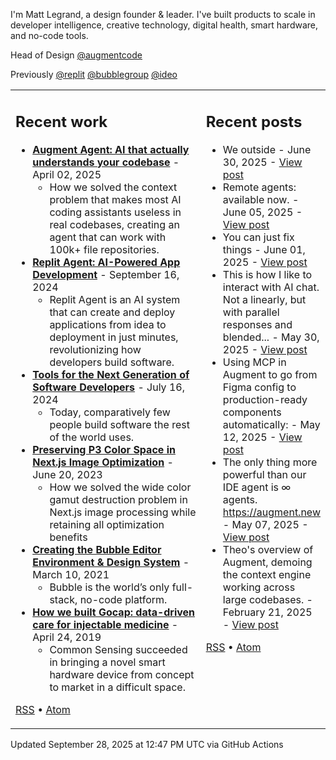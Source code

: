 I'm Matt Legrand, a design founder & leader. I've built products to scale in developer intelligence, creative technology, digital health, smart hardware, and no-code tools.

Head of Design [@augmentcode](https://github.com/augmentcode)

Previously [@replit](https://github.com/replit) [@bubblegroup](https://github.com/bubblegroup) [@ideo](https://github.com/ideo)

<table>
<tr>
<td width="65%" valign="top">

## Recent work

<!-- work starts -->
- **[Augment Agent: AI that actually understands your codebase](https://legrand.design/work/augment-agent)** - April 02, 2025
  - How we solved the context problem that makes most AI coding assistants useless in real codebases, creating an agent that can work with 100k+ file repositories.
- **[Replit Agent: AI-Powered App Development](https://legrand.design/work/replit-agent)** - September 16, 2024
  - Replit Agent is an AI system that can create and deploy applications from idea to deployment in just minutes, revolutionizing how developers build software.
- **[Tools for the Next Generation of Software Developers](https://legrand.design/work/replit)** - July 16, 2024
  - Today, comparatively few people build software the rest of the world uses.
- **[Preserving P3 Color Space in Next.js Image Optimization](https://legrand.design/work/nextjs-hdr-images)** - June 20, 2023
  - How we solved the wide color gamut destruction problem in Next.js image processing while retaining all optimization benefits
- **[Creating the Bubble Editor Environment & Design System](https://legrand.design/work/bubble)** - March 10, 2021
  - Bubble is the world’s only full-stack, no-code platform.
- **[How we built Gocap: data-driven care for injectable medicine](https://legrand.design/work/gocap)** - April 24, 2019
  - Common Sensing succeeded in bringing a novel smart hardware device from concept to market in a difficult space.

[RSS](https://legrand.design/rss) • [Atom](https://legrand.design/atom)
<!-- work ends -->

</td>
<td width="35%" valign="top">

## Recent posts

<!-- posts starts -->
- We outside - June 30, 2025 - [View post](https://legrand.design/posts/we-outside-114773605831608980)
- Remote agents: available now. - June 05, 2025 - [View post](https://legrand.design/posts/remote-agents-available-now-114631700485834897)
- You can just fix things - June 01, 2025 - [View post](https://legrand.design/posts/you-can-just-fix-things-114609786711067320)
- This is how I like to interact with AI chat. Not a linearly, but with parallel responses and blended... - May 30, 2025 - [View post](https://legrand.design/posts/this-is-how-i-like-to-interact-with-ai-chat-not-a--114597543461030436)
- Using MCP in Augment to go from Figma config to production-ready components automatically: - May 12, 2025 - [View post](https://legrand.design/posts/using-mcp-in-augment-to-go-from-figma-config-to-pr-114495579180888218)
- The only thing more powerful than our IDE agent is ∞ agents. https://augment.new - May 07, 2025 - [View post](https://legrand.design/posts/the-only-thing-more-powerful-than-our-ide-agent-is-114467759412021813)
- Theo's overview of Augment, demoing the context engine working across large codebases. - February 21, 2025 - [View post](https://legrand.design/posts/theos-overview-of-augment-demoing-the-context-engi-114039861222675691)

[RSS](https://legrand.design/posts/rss) • [Atom](https://legrand.design/posts/atom)
<!-- posts ends -->

</td>
</tr>
</table>

Updated <!-- last_updated starts -->September 28, 2025 at 12:47 PM UTC<!-- last_updated ends --> via GitHub Actions
